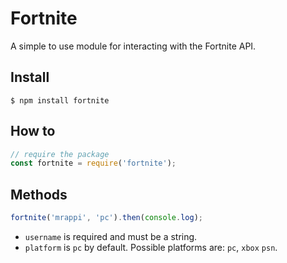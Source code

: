 # Fortnite
A simple to use module for interacting with the Fortnite API.

## Install
```
$ npm install fortnite
```
## How to
```js
// require the package
const fortnite = require('fortnite');
```
## Methods
```js
fortnite('mrappi', 'pc').then(console.log);
```
- `username` is required and must be a string.
- `platform` is `pc` by default. Possible platforms are: `pc`, `xbox` `psn`.
